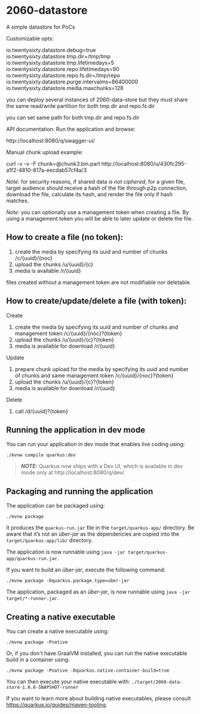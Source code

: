 # 2060-datastore

A simple datastore for PoCs

Customizable opts:

io.twentysixty.datastore.debug=true
io.twentysixty.datastore.tmp.dir=/tmp/tmp
io.twentysixty.datastore.tmp.lifetimedays=5
io.twentysixty.datastore.repo.lifetimedays=90
io.twentysixty.datastore.repo.fs.dir=/tmp/repo
io.twentysixty.datastore.purge.intervalms=86400000
io.twentysixty.datastore.media.maxchunks=128

you can deploy several instances of 2060-data-store but they must share the same read/write partition for both tmp.dir and repo.fs.dir

you can set same path for both tmp.dir and repo.fs.dir

API documentation: Run the application and browse:

http://localhost:8080/q/swagger-ui/

Manual chunk upload example:

curl -v -v -F chunk=@chunk3.bin.part  http://localhost:8080/u/430fc295-a1f2-4810-817a-eecdab57cf4a/3

*Note*: for security reasons, if shared data *is not ciphered*, for a given file, target audience should receive a hash of the file through p2p connection, download the file, calculate its hash, and render the file only if hash matches.

*Note*: you can optionally use a management token when creating a file. By using a management token you will be able to later update or delete the file.

## How to create a file (no token):

1. create the media by specifying its uuid and number of chunks /c/{uuid}/{noc}
2. upload the chunks /u/{uuid}/{c}
3. media is available /r/{uuid}

files created without a management token are not modifiable nor deletable.

## How to create/update/delete a file (with token):

Create

1. create the media by specifying its uuid and number of chunks and management token /c/{uuid}/{noc}?{token}
2. upload the chunks /u/{uuid}/{c}?{token}
3. media is available for download /r/{uuid}

Update

1. prepare chunk upload for the media by specifying its uuid and number of chunks and same management token /c/{uuid}/{noc}?{token}
2. upload the chunks /u/{uuid}/{c}?{token}
3. media is available for download /r/{uuid}

Delete
1. call /d/{uuid}?{token}


## Running the application in dev mode

You can run your application in dev mode that enables live coding using:
```shell script
./mvnw compile quarkus:dev
```

> **_NOTE:_**  Quarkus now ships with a Dev UI, which is available in dev mode only at http://localhost:8080/q/dev/.

## Packaging and running the application

The application can be packaged using:
```shell script
./mvnw package
```
It produces the `quarkus-run.jar` file in the `target/quarkus-app/` directory.
Be aware that it’s not an _über-jar_ as the dependencies are copied into the `target/quarkus-app/lib/` directory.

The application is now runnable using `java -jar target/quarkus-app/quarkus-run.jar`.

If you want to build an _über-jar_, execute the following command:
```shell script
./mvnw package -Dquarkus.package.type=uber-jar
```

The application, packaged as an _über-jar_, is now runnable using `java -jar target/*-runner.jar`.

## Creating a native executable

You can create a native executable using: 
```shell script
./mvnw package -Pnative
```

Or, if you don't have GraalVM installed, you can run the native executable build in a container using: 
```shell script
./mvnw package -Pnative -Dquarkus.native.container-build=true
```

You can then execute your native executable with: `./target/2060-data-store-1.0.0-SNAPSHOT-runner`

If you want to learn more about building native executables, please consult https://quarkus.io/guides/maven-tooling.


